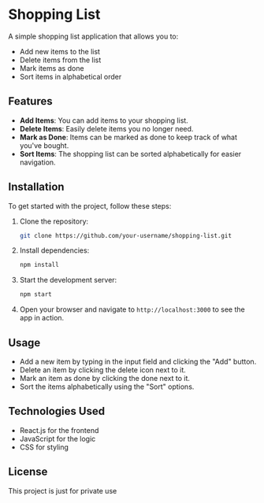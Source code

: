 
# Shopping List

A simple shopping list application that allows you to:

- Add new items to the list
- Delete items from the list
- Mark items as done
- Sort items in alphabetical order

## Features

- **Add Items**: You can add items to your shopping list.
- **Delete Items**: Easily delete items you no longer need.
- **Mark as Done**: Items can be marked as done to keep track of what you've bought.
- **Sort Items**: The shopping list can be sorted alphabetically for easier navigation.

## Installation

To get started with the project, follow these steps:

1. Clone the repository:

   ```bash
   git clone https://github.com/your-username/shopping-list.git
   ```

2. Install dependencies:

   ```bash
   npm install
   ```

3. Start the development server:

   ```bash
   npm start
   ```

4. Open your browser and navigate to `http://localhost:3000` to see the app in action.

## Usage

- Add a new item by typing in the input field and clicking the "Add" button.
- Delete an item by clicking the delete icon next to it.
- Mark an item as done by clicking the done next to it.
- Sort the items alphabetically using the "Sort" options.

## Technologies Used

- React.js for the frontend
- JavaScript for the logic
- CSS for styling

## License

This project is just for private use
